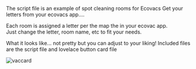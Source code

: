 The script file is an example of spot cleaning rooms for Ecovacs
Get your letters from your ecovacs app....

Each room is assigned a letter per the map the in your ecovac app.   
Just change the letter, room name, etc to fit your needs.

What it looks like... not pretty but you can adjust to your liking!
Included files are the script file and lovelace button card file


![vaccard](https://github.com/cowboysdude/Ecovacs-Scripts/assets/11013648/db29312d-59f4-4828-bab0-80d706a6d153)
